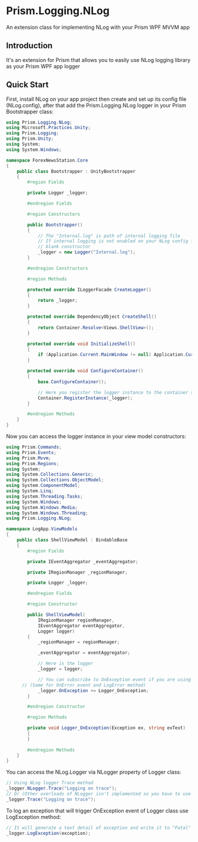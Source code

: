 # Prism.Logging.NLog
An extension class for implementing NLog with your Prism WPF MVVM app

## Introduction
It's an extension for Prism that allows you to easily use NLog logging library as your Prism WPF app logger

## Quick Start
First, install NLog on your app project then create and set up its config file (NLog.config), after that add the Prism.Logging.NLog logger in 
your Prism Bootstrapper class:

```csharp
using Prism.Logging.NLog;
using Microsoft.Practices.Unity;
using Prism.Logging;
using Prism.Unity;
using System;
using System.Windows;

namespace ForexNewsStation.Core
{
    public class Bootstrapper : UnityBootstrapper
    {
        #region Fields

        private Logger _logger;

        #endregion Fields

        #region Constructors

        public Bootstrapper()
        {
            // The "Internal.log" is path of internal logging file
            // If internal logging is not enabled on your NLog config file then use the 
            // blank constructor
            _logger = new Logger("Internal.log");
        }

        #endregion Constructors

        #region Methods

        protected override ILoggerFacade CreateLogger()
        {
            return _logger;
        }

        protected override DependencyObject CreateShell()
        {
            return Container.Resolve<Views.ShellView>();
        }

        protected override void InitializeShell()
        {
            if (Application.Current.MainWindow != null) Application.Current.MainWindow.Show();
        }

        protected override void ConfigureContainer()
        {
            base.ConfigureContainer();

            // Here you register the logger instance to the container so you will be able to get it in your view model constructors
            Container.RegisterInstance(_logger);
        }

        #endregion Methods
    }
}
```

Now you can access the logger instance in your view model constructors:

```csharp
using Prism.Commands;
using Prism.Events;
using Prism.Mvvm;
using Prism.Regions;
using System;
using System.Collections.Generic;
using System.Collections.ObjectModel;
using System.ComponentModel;
using System.Linq;
using System.Threading.Tasks;
using System.Windows;
using System.Windows.Media;
using System.Windows.Threading;
using Prism.Logging.NLog;

namespace LogApp.ViewModels
{
    public class ShellViewModel : BindableBase
    {
        #region Fields

        private IEventAggregator _eventAggregator;

        private IRegionManager _regionManager;

        private Logger _logger;

        #endregion Fields

        #region Constructor

        public ShellViewModel(
            IRegionManager regionManager,
            IEventAggregator eventAggregator,
            Logger logger)
        {
            _regionManager = regionManager;

            _eventAggregator = eventAggregator;

            // Here is the logger
            _logger = logger;

            // You can subscribe to OnException event if you are using the LogException method of Logger
      // (Same for OnError event and LogError method)
            _logger.OnException += Logger_OnException;
        }

        #endregion Constructor

        #region Methods

        private void Logger_OnException(Exception ex, string exText)
        {
        }
        
        #endregion Methods
    }
}
```

You can access the NLog.Logger via NLogger property of Logger class:

```csharp
// Using NLog logger Trace method
_logger.NLogger.Trace("Logging on trace");
// Or (Other overloads of NLogger isn't implemented so you have to use _logger.NLogger.Trace(**))
_logger.Trace("Logging on trace");
```

To log an exception that will trigger OnException event of Logger class use LogException method:

```csharp
// It will generate a text detail of exception and write it to "Fatal"
_logger.LogException(exception);
```
